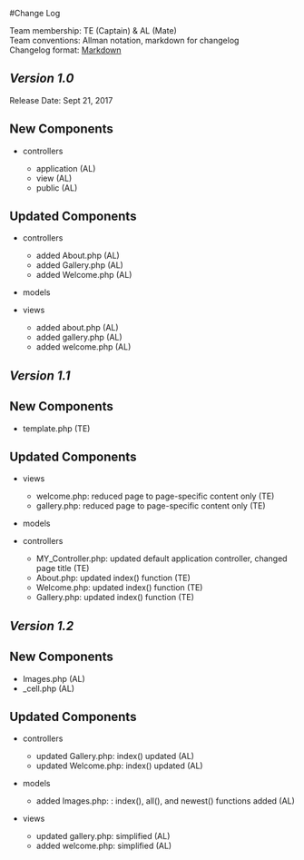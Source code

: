 #Change Log

Team membership:  TE (Captain) & AL (Mate)  
Team conventions: Allman notation, markdown for changelog  
Changelog format: [Markdown](https://github.com/adam-p/markdown-here/wiki/Markdown-Cheatsheet) 

## *Version 1.0*

Release Date: Sept 21, 2017

## New Components

-   controllers

    -   application (AL)
    -   view (AL)
    -   public (AL)

## Updated Components

-   controllers

    -   added About.php (AL)
    -   added Gallery.php (AL)
    -   added Welcome.php (AL)

-   models


-   views

    -   added about.php (AL)
    -   added gallery.php (AL)
    -   added welcome.php (AL)


## *Version 1.1*

## New Components

-   template.php (TE)

## Updated Components

- views
    - welcome.php: reduced page to page-specific content only (TE)
    - gallery.php: reduced page to page-specific content only (TE)

- models

- controllers
    - MY_Controller.php: updated default application controller, changed 
      page title (TE)
    - About.php: updated index() function (TE)
    - Welcome.php: updated index() function (TE)
    - Gallery.php: updated index() function (TE)

## *Version 1.2*

## New Components

-   Images.php (AL)
-   _cell.php (AL)

## Updated Components

-   controllers

    -   updated Gallery.php: index() updated (AL)
    -   updated Welcome.php: index() updated (AL)

-   models
    -   added Images.php: : index(), all(), and newest()  functions added (AL)
    

-   views

    -   updated gallery.php: simplified (AL)
    -   added welcome.php: simplified (AL)



